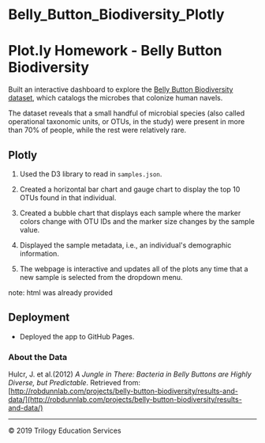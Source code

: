 # Belly_Button_Biodiversity_Plotly

# Plot.ly Homework - Belly Button Biodiversity

Built an interactive dashboard to explore the [Belly Button Biodiversity dataset](http://robdunnlab.com/projects/belly-button-biodiversity/), which catalogs the microbes that colonize human navels.

The dataset reveals that a small handful of microbial species (also called operational taxonomic units, or OTUs, in the study) were present in more than 70% of people, while the rest were relatively rare.

## Plotly

1. Used the D3 library to read in `samples.json`.

2. Created a horizontal bar chart and gauge chart to display the top 10 OTUs found in that individual.

3. Created a bubble chart that displays each sample where the marker colors change with OTU IDs and the marker size changes by the sample value.

4. Displayed the sample metadata, i.e., an individual's demographic information.

5. The webpage is interactive and updates all of the plots any time that a new sample is selected from the dropdown menu.

note: html was already provided

## Deployment

* Deployed the app to GitHub Pages.

### About the Data

Hulcr, J. et al.(2012) _A Jungle in There: Bacteria in Belly Buttons are Highly Diverse, but Predictable_. Retrieved from: [http://robdunnlab.com/projects/belly-button-biodiversity/results-and-data/](http://robdunnlab.com/projects/belly-button-biodiversity/results-and-data/)

- - -

© 2019 Trilogy Education Services
